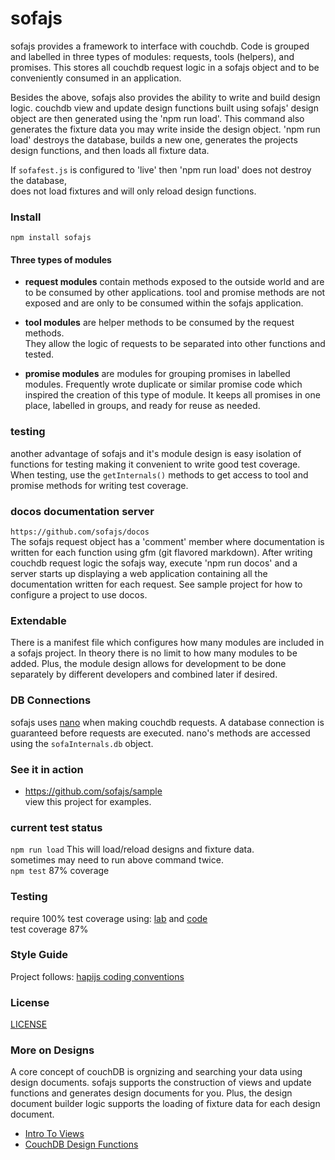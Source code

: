 # sofajs

sofajs provides a framework to interface with couchdb.
Code is grouped and labelled in three types of modules: requests, tools (helpers), and promises.
This stores all couchdb request logic in a sofajs object and to be conveniently consumed in an application.

Besides the above, sofajs also provides the ability to write and build design logic. 
couchdb view and update design functions built using sofajs' design object are then generated 
using the 'npm run load'. This command also generates the fixture data you may write inside the design object. 
'npm run load' destroys the database, builds a new one, generates the projects design functions, 
and then loads all fixture data. 

If `sofafest.js` is configured to 'live' then 'npm run load' does not destroy the database,  
does not load fixtures and will only reload design functions.  

### Install 
`npm install sofajs`

#### Three types of modules
* **request modules** contain methods exposed to the outside world and are to be consumed by other applications.
tool and promise methods are not exposed and are only to be consumed within the sofajs application.  

* **tool modules** are helper methods to be consumed by the request methods.  
They allow the logic of requests to be separated into other functions and tested. 

* **promise modules** are modules for grouping promises in labelled modules. 
Frequently wrote duplicate or similar promise code which inspired the creation of this type of module. 
It keeps all promises in one place, labelled in groups, and ready for reuse as needed. 

### testing 
another advantage of sofajs and it's module design is easy isolation of functions for testing
making it convenient to write good test coverage. When testing, use the `getInternals()` methods to get access
to tool and promise methods for writing test coverage.  

### docos documentation server  
`https://github.com/sofajs/docos` <br/>
The sofajs request object has a 'comment' member where documentation is written for each function using gfm 
(git flavored markdown). After writing couchdb request logic the sofajs way, execute 'npm run docos' and 
a server starts up displaying a web application containing all the documentation written for each request. 
See sample project for how to configure a project to use docos.

### Extendable 
There is a manifest file which configures how many modules are included in a sofajs project.
In theory there is no limit to how many modules to be added. Plus, the module design allows for development
to be done separately by different developers and combined later if desired.

### DB Connections
sofajs uses [nano](https://github.com/dscape/nano) when making couchdb requests.
A database connection is guaranteed before requests are executed. 
nano's methods are accessed using the `sofaInternals.db` object. 

### See it in action 
* https://github.com/sofajs/sample<br/>
  view this project for examples.
  
### current test status 
`npm run load`  This will load/reload designs and fixture data.<br/>
sometimes may need to run above command twice.<br/>
`npm test`  87% coverage <br/>

### Testing
require 100% test coverage using: [lab](https://github.com/hapijs/lab) and [code](https://github.com/hapijs/code) <br/> 
test coverage 87% <br/>

### Style Guide
Project follows: [hapijs coding conventions](https://github.com/hapijs/contrib/blob/master/Style.md)

### License 
[LICENSE](https://github.com/sofajs/sofajs/blob/master/LICENSE)

### More on Designs
A core concept of couchDB is orgnizing and searching your data using design documents.
sofajs supports the construction of views and update functions and generates design 
documents for you. Plus, the design document builder logic supports the loading of 
fixture data for each design document. 
* [Intro To Views](http://docs.couchdb.org/en/1.6.1/couchapp/views/intro.html)
* [CouchDB Design Functions](http://docs.couchdb.org/en/1.6.1/couchapp/ddocs.html)


